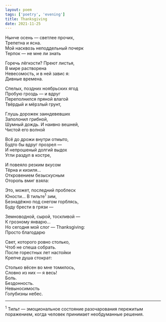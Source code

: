 ```yaml
---
layout: poem
tags: ['poetry', 'evening']
title: Thanksgiving
date: 2021-11-25
---
```


Нынче осень — светлее прочих,<br>
Трепетна и ясна.<br>
Мой насквозь неподдельный почерк<br>
Терпок — не мне ли знать<br>

Горечь лёгкости? Преют листья,<br>
В мире растворена<br>
Невесомость, и в ней завис я:<br>
Дивные времена.<br>

Спелых, поздних ноябрьских ягод<br>
Пробую гроздь — и вдруг<br>
Переполнился пряной влагой<br>
Твёрдый и мёрзлый грунт,<br>

Глушь дорожек заиндевевших<br>
Заполонил грибной,<br>
Шумный дождь. И наивно вешней,<br>
Чистой его волной<br>

Всё до дрожи внутри отмыто,<br>
Будто бы вдруг прозрел —<br>
И непрошеный долгий выдох<br>
Угли раздул в костре,<br>

И повеяло резким вкусом<br>
Тёрна и кизиля...<br>
Откровением безыскусным<br>
Оторопь вмиг взяла:<br>

Это, может, последний проблеск<br>
Юности... В тильте<sup>1</sup> зим,<br>
Безнадёжно под снегом горблясь,<br>
Буду брести в грязи —<br>

Земноводной, сырой, тоскливой —<br>
К грозному январю...<br>
Но сегодня мой слог — Thanksgiving:<br>
Просто благодарю<br>

Свет, которого ровно столько,<br>
Чтоб не спеша собрать.<br>
После горестных лет настойки<br>
Крепче душа стократ:<br>

Столько вёсен во мне томилось,<br>
Словно из них — я весь!<br>
Боль.<br>
Бездонность.<br>
Невыносимость<br>
Голубизны небес.

---

<sup>1</sup> Тильт — эмоциональное состояние разочарования пережитым поражением, когда человек принимает необдуманные решения.
